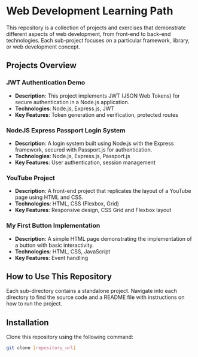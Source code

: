 # Web Development Learning Path

This repository is a collection of projects and exercises that demonstrate different aspects of web development, from front-end to back-end technologies. Each sub-project focuses on a particular framework, library, or web development concept.

## Projects Overview

### JWT Authentication Demo

- **Description**: This project implements JWT (JSON Web Tokens) for secure authentication in a Node.js application.
- **Technologies**: Node.js, Express.js, JWT
- **Key Features**: Token generation and verification, protected routes

### NodeJS Express Passport Login System

- **Description**: A login system built using Node.js with the Express framework, secured with Passport.js for authentication.
- **Technologies**: Node.js, Express.js, Passport.js
- **Key Features**: User authentication, session management

### YouTube Project

- **Description**: A front-end project that replicates the layout of a YouTube page using HTML and CSS.
- **Technologies**: HTML, CSS (Flexbox, Grid)
- **Key Features**: Responsive design, CSS Grid and Flexbox layout

### My First Button Implementation

- **Description**: A simple HTML page demonstrating the implementation of a button with basic interactivity.
- **Technologies**: HTML, CSS, JavaScript
- **Key Features**: Event handling

## How to Use This Repository

Each sub-directory contains a standalone project. Navigate into each directory to find the source code and a README file with instructions on how to run the project.

## Installation

Clone this repository using the following command:

```bash
git clone [repository_url]
